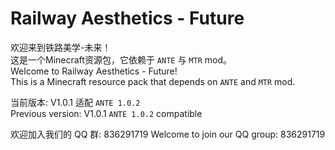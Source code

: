 # Railway Aesthetics - Future

欢迎来到铁路美学-未来！  
这是一个Minecraft资源包，它依赖于 `ANTE` 与 `MTR` mod。  
Welcome to Railway Aesthetics - Future!  
This is a Minecraft resource pack that depends on `ANTE` and `MTR` mod.

当前版本: V1.0.1 适配 `ANTE 1.0.2`  
Previous version: V1.0.1 `ANTE 1.0.2` compatible

欢迎加入我们的 QQ 群: 836291719
Welcome to join our QQ group: 836291719